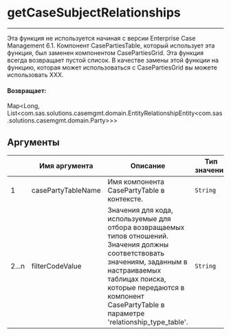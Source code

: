 # getCaseSubjectRelationships

---

Эта функция не используется начиная с версии Enterprise Case Management 6.1.
Компонент CasePartiesTable, который использует эта функция, был заменен компонентом CasePartiesGrid.
Эта функция всегда возвращает пустой список.
В качестве замены этой функции на функцию, которая может использоваться с CasePartiesGrid вы можете использовать XXX.

#### Возвращает:

Map<Long, List<com.sas.solutions.casemgmt.domain.EntityRelationshipEntity<com.sas.solutions.casemgmt.domain.Party>>>

## Аргументы

|  | Имя аргумента | Описание | Тип значения |
| --- | --- | --- | --- |
| 1 | casePartyTableName | Имя компонента CasePartyTable в контексте. | `String` |
| 2...n | filterCodeValue | Значения для кода, используемые для отбора возвращаемых типов отношений. Значения должны соответствовать значениям, заданным в настраиваемых таблицах поиска, которые передаются в компонент CasePartyTable в параметре 'relationship\_type\_table'. | `String` |

